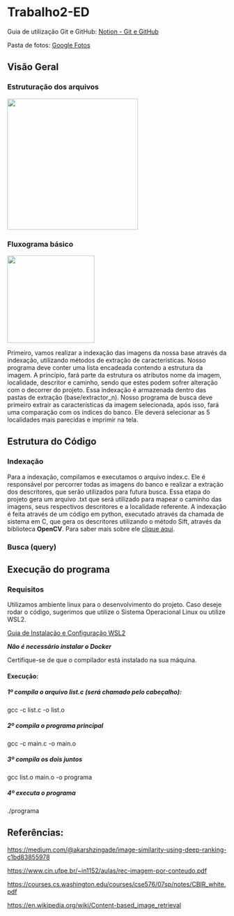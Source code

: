 # Trabalho2-ED

Guia de utilização Git e GitHub: [Notion - Git e GitHub](https://cerulean-papaya-41b.notion.site/Git-e-GitHub-872aa24d4e724846a2bf74b12f2975d0?pvs=4)

Pasta de fotos: [Google Fotos](https://drive.google.com/drive/folders/1yDnofym7c58yfE7_7hulKpd_RbGvPCDZ)

## Visão Geral
### Estruturação dos arquivos
<img src="https://github.com/laraguilar/Trabalho2-ED/assets/72893552/ba49368f-3cb7-442a-b7f0-50f1937fc1a7" width="300px"/>

### Fluxograma básico
<img src="https://github.com/laraguilar/Trabalho2-ED/assets/72893552/b015bfbd-1ec1-4114-8d00-414c257eda2b" width="200px"/>

Primeiro, vamos realizar a indexação das imagens da nossa base através da indexação, utilizando métodos de extração de características.
Nosso programa deve conter uma lista encadeada contendo a estrutura da imagem. A princípio, fará parte da estrutura os atributos nome da imagem, localidade, descritor e caminho, sendo que estes podem sofrer alteração com o decorrer do projeto. Essa indexação é armazenada dentro das pastas de extração (base/extractor_n).
Nosso programa de busca deve primeiro extrair as características da imagem selecionada, após isso, fará uma comparação com os índices do banco. Ele deverá selecionar as 5 localidades mais parecidas e imprimir na tela. 

## Estrutura do Código

### Indexação
  Para a indexação, compilamos e executamos o arquivo index.c. Ele é responsável por percorrer todas as imagens do banco e realizar a extração dos descritores, que serão utilizados para futura busca. Essa etapa do projeto gera um arquivo .txt que será utilizado para mapear o caminho das imagens, seus respectivos descritores e a localidade referente.
  A indexação é feita através de um código em python, executado através da chamada de sistema em C, que gera os descritores utilizando o método Sift, através da biblioteca **OpenCV**. Para saber mais sobre ele [clique aqui](https://docs.opencv.org/4.x/da/df5/tutorial_py_sift_intro.html).

### Busca (query)

## Execução do programa

### Requisitos
  Utilizamos ambiente linux para o desenvolvimento do projeto. Caso deseje rodar o código, sugerimos que utilize o Sistema Operacional Linux ou utilize WSL2.
  
  [Guia de Instalação e Configuração WSL2](https://drive.google.com/drive/folders/1yDnofym7c58yfE7_7hulKpd_RbGvPCDZ)
  
  ***Não é necessário instalar o Docker***

  Certifique-se de que o compilador está instalado na sua máquina.

#### Execução:

##### 1º compila o arquivo list.c (será chamado pelo cabeçalho):
gcc -c list.c -o list.o

##### 2º compila o programa principal
gcc -c main.c -o main.o

##### 3º compila os dois juntos
gcc list.o main.o -o programa

##### 4º executa o programa
./programa


## Referências: 

https://medium.com/@akarshzingade/image-similarity-using-deep-ranking-c1bd83855978

https://www.cin.ufpe.br/~in1152/aulas/rec-imagem-por-conteudo.pdf

https://courses.cs.washington.edu/courses/cse576/07sp/notes/CBIR_white.pdf

https://en.wikipedia.org/wiki/Content-based_image_retrieval



